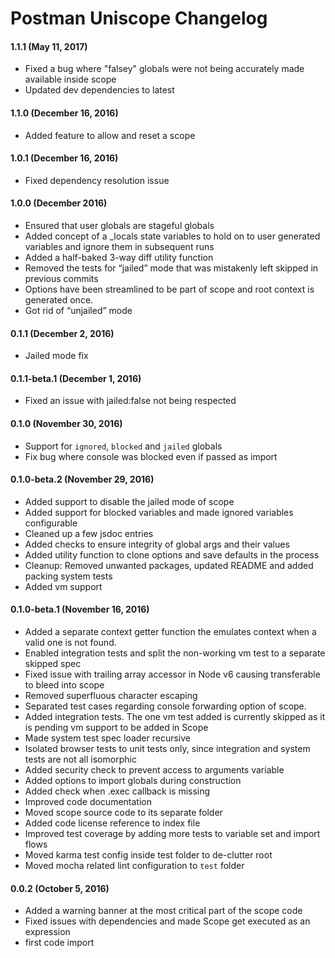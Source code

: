 # Postman Uniscope Changelog

#### 1.1.1 (May 11, 2017)
* Fixed a bug where "falsey" globals were not being accurately made available inside scope
* Updated dev dependencies to latest

#### 1.1.0 (December 16, 2016)
* Added feature to allow and reset a scope

#### 1.0.1 (December 16, 2016)
* Fixed dependency resolution issue

#### 1.0.0 (December 2016)
* Ensured that user globals are stageful globals
* Added concept of a _locals state variables to hold on to user generated variables and ignore them in subsequent runs
* Added a half-baked 3-way diff utility function
* Removed the tests for “jailed” mode that was mistakenly left skipped in previous commits
* Options have been streamlined to be part of scope and root context is generated once.
* Got rid of “unjailed” mode

#### 0.1.1 (December 2, 2016)
* Jailed mode fix

#### 0.1.1-beta.1 (December 1, 2016)
* Fixed an issue with jailed:false not being respected

#### 0.1.0 (November 30, 2016)
* Support for `ignored`, `blocked` and `jailed` globals
* Fix bug where console was blocked even if passed as import

#### 0.1.0-beta.2 (November 29, 2016)
* Added support to disable the jailed mode of scope
* Added support for blocked variables and made ignored variables configurable
* Cleaned up a few jsdoc entries
* Added checks to ensure integrity of global args and their values
* Added utility function to clone options and save defaults in the process
* Cleanup: Removed unwanted packages, updated README and added packing system tests
* Added vm support

#### 0.1.0-beta.1 (November 16, 2016)
* Added a separate context getter function the emulates context when a valid one is not found.
* Enabled integration tests and split the non-working vm test to a separate skipped spec
* Fixed issue with trailing array accessor in Node v6 causing transferable to bleed into scope
* Removed superfluous character escaping
* Separated test cases regarding console forwarding option of scope.
* Added integration tests. The one vm test added is currently skipped as it is pending vm support to be added in Scope
* Made system test spec loader recursive
* Isolated browser tests to unit tests only, since integration and system tests are not all isomorphic
* Added security check to prevent access to arguments variable
* Added options to import globals during construction
* Added check when .exec callback is missing
* Improved code documentation
* Moved scope source code to its separate folder
* Added code license reference to index file
* Improved test coverage by adding more tests to variable set and import flows
* Moved karma test config inside test folder to de-clutter root
* Moved mocha related lint configuration to `test` folder

#### 0.0.2 (October 5, 2016)
* Added a warning banner at the most critical part of the scope code
* Fixed issues with dependencies and made Scope get executed as an expression
* first code import
